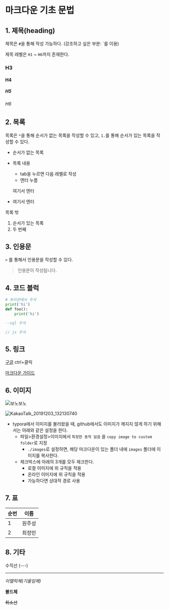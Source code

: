 # 마크다운 기초 문법 

## 1.  제목(heading)

제목은 `#`을 통해 작성 가능하다.  (강조하고 싶은 부분: `를 이용)

제목 레벨은 `H1` ~ `H6`까지 존재한다. 

### H3

#### H4

##### H5

###### H6

## 2.  목록

목록은 `*`을 통해 순서가 없는 목록을 작성할 수 있고, `1.`를 통해 순서가 있는 목록을 작성할 수 있다. 

* 순서가 없는 목록

* 목록 내용 

  * tab을 누르면 다음 레벨로 작성 
  * 엔터 누름

  여기서 엔터

* 여기서 엔터

목록 밖 

1. 순서가 있는 목록
2. 두 번째 

## 3. 인용문

`>` 를 통해서 인용문을 작성할 수 있다. 

> 인용문이 작성됩니다. 

## 4. 코드 블럭

```python
# 파이썬에서 주석
print('hi')
def foo():
    print('hi')
```

```sql
--sql 주석
```

```javascript
// js 주석
```

## 5. 링크

[구글](https://google.com)  ctrl+클릭

[마크다운 가이드](https://guides.github.com/features/mastering-markdown/)

## 6. 이미지



![보노보노](images/보노보노.png)

![KakaoTalk_20191203_132130740](images/KakaoTalk_20191203_132130740-1575866125380.jpg)



* typora에서 이미지를 불러왔을 때, github에서도 이미지가 깨지지 않게 하기 위해서는 아래와 같은 설정을 한다. 
  * 파일>환경설정>이미지에서 `특정한 동작 없음` 을 `copy image to custom folder`로 지정 
    * `./images`로 설정하면, 해당 마크다운이 있는 폴더 내에 `images` 폴더에 이미지를 복사한다.
  * 체크박스에 아래의 3개를 모두 체크한다.
    * 로컬 이미지에 위 규칙을 적용
    * 온라인 이미지에 위 규칙을 적용
    * 가능하다면 상대적 경로 사용

## 7. 표

| 순번 | 이름   |
| ---- | ------ |
| 1    | 원주성 |
| 2    | 최정민 |

## 8. 기타

수직선 (---)

---

*이탤릭체(기울임체)*

**볼드체**

~~취소선~~



